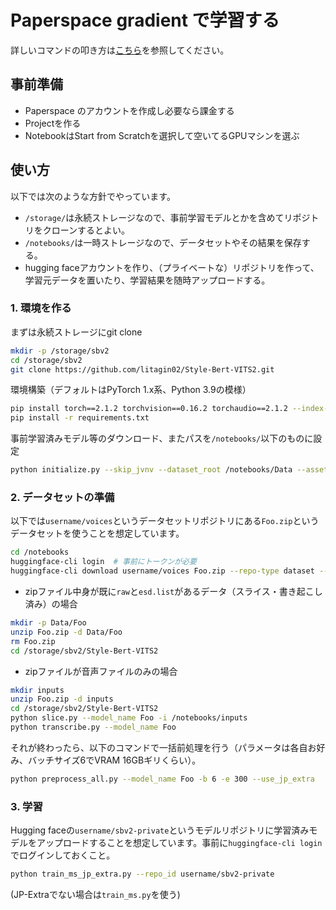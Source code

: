 # Paperspace gradient で学習する

詳しいコマンドの叩き方は[こちら](CLI.md)を参照してください。

## 事前準備
- Paperspace のアカウントを作成し必要なら課金する
- Projectを作る
- NotebookはStart from Scratchを選択して空いてるGPUマシンを選ぶ

## 使い方

以下では次のような方針でやっています。

- `/storage/`は永続ストレージなので、事前学習モデルとかを含めてリポジトリをクローンするとよい。
- `/notebooks/`は一時ストレージなので、データセットやその結果を保存する。
- hugging faceアカウントを作り、（プライベートな）リポジトリを作って、学習元データを置いたり、学習結果を随時アップロードする。

### 1. 環境を作る

まずは永続ストレージにgit clone
```bash
mkdir -p /storage/sbv2
cd /storage/sbv2
git clone https://github.com/litagin02/Style-Bert-VITS2.git
```
環境構築（デフォルトはPyTorch 1.x系、Python 3.9の模様）
```bash
pip install torch==2.1.2 torchvision==0.16.2 torchaudio==2.1.2 --index-url https://download.pytorch.org/whl/cu118
pip install -r requirements.txt
```
事前学習済みモデル等のダウンロード、またパスを`/notebooks/`以下のものに設定
```bash
python initialize.py --skip_jvnv --dataset_root /notebooks/Data --assets_root /notebooks/model_assets
```

### 2. データセットの準備
以下では`username/voices`というデータセットリポジトリにある`Foo.zip`というデータセットを使うことを想定しています。
```bash
cd /notebooks
huggingface-cli login  # 事前にトークンが必要
huggingface-cli download username/voices Foo.zip --repo-type dataset --local-dir .
```

- zipファイル中身が既に`raw`と`esd.list`があるデータ（スライス・書き起こし済み）の場合
```bash
mkdir -p Data/Foo
unzip Foo.zip -d Data/Foo
rm Foo.zip
cd /storage/sbv2/Style-Bert-VITS2
```

- zipファイルが音声ファイルのみの場合
```bash
mkdir inputs
unzip Foo.zip -d inputs
cd /storage/sbv2/Style-Bert-VITS2
python slice.py --model_name Foo -i /notebooks/inputs
python transcribe.py --model_name Foo
```

それが終わったら、以下のコマンドで一括前処理を行う（パラメータは各自お好み、バッチサイズ6でVRAM 16GBギリくらい）。
```bash
python preprocess_all.py --model_name Foo -b 6 -e 300 --use_jp_extra
```

### 3. 学習

Hugging faceの`username/sbv2-private`というモデルリポジトリに学習済みモデルをアップロードすることを想定しています。事前に`huggingface-cli login`でログインしておくこと。
```bash
python train_ms_jp_extra.py --repo_id username/sbv2-private
```
(JP-Extraでない場合は`train_ms.py`を使う)
